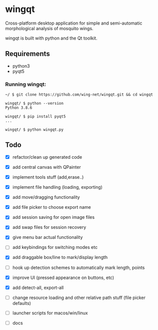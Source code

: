 # wingqt

Cross-platform desktop application for simple and semi-automatic morphological analysis of mosquito wings.

wingqt is built with python and the Qt toolkit.

## Requirements

- python3
- pyqt5

### Running wingqt:
```
~/ $ git clone https://github.com/wing-net/wingqt.git && cd wingqt

wingqt/ $ python --version
Python 3.8.6

wingqt/ $ pip install pyqt5
...

wingqt/ $ python wingqt.py

```

## Todo

 - [x] refactor/clean up generated code
 - [x] add central canvas with QPainter 
 - [x] implement tools stuff (add,erase..) 
 - [x] implement file handling (loading, exporting) 
 - [x] add move/dragging functionality
 - [x] add file picker to choose export name 
 - [x] add session saving for open image files
 - [x] add swap files for session recovery
 - [x] give menu bar actual functionality 
 - [ ] add keybindings for switching modes etc 
 - [x] add draggable box/line to mark/display length
 - [ ] hook up detection schemes to automatically mark length, points
 - [x] improve UI (pressed appearance on buttons, etc)
 - [x] add detect-all, export-all
 - [ ] change resource loading and other relative path stuff (file picker defaults)
 - [ ] launcher scripts for macos/win/linux
 - [ ] docs


